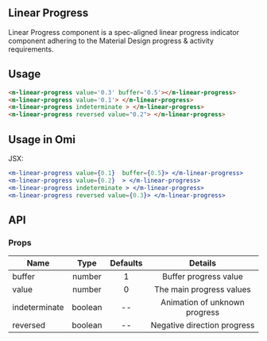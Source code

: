 ## Linear Progress

Linear Progress component is a spec-aligned linear progress indicator component adhering to the Material Design progress & activity requirements.

## Usage

```html
<m-linear-progress value='0.3' buffer='0.5'></m-linear-progress>
<m-linear-progress value='0.1'> </m-linear-progress>
<m-linear-progress indeterminate > </m-linear-progress>
<m-linear-progress reversed value="0.2"> </m-linear-progress>
```

## Usage in Omi

JSX:

```jsx
<m-linear-progress value={0.1}  buffer={0.5}> </m-linear-progress>
<m-linear-progress value={0.2}  > </m-linear-progress>
<m-linear-progress indeterminate > </m-linear-progress>
<m-linear-progress reversed value={0.3}> </m-linear-progress>
```

## API

### Props

|  **Name**  | **Type**        | **Defaults**  | **Details**  |
| ------------- |:-------------:|:-----:|:-------------:|
| buffer | number | 1 | Buffer progress value |
| value | number | 0 | The main progress values |
| indeterminate | boolean | -- | Animation of unknown progress |
| reversed | boolean | -- | Negative direction progress |
